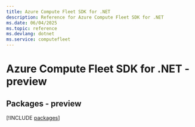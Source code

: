 ```yaml
---
title: Azure Compute Fleet SDK for .NET
description: Reference for Azure Compute Fleet SDK for .NET
ms.date: 06/04/2025
ms.topic: reference
ms.devlang: dotnet
ms.service: computefleet
---
```

# Azure Compute Fleet SDK for .NET - preview
## Packages - preview
[!INCLUDE [packages](compute-fleet-index.md)]